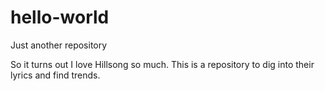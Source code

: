 # hello-world
Just another repository


So it turns out I love Hillsong so much. This is a repository to dig into their lyrics and find trends.
